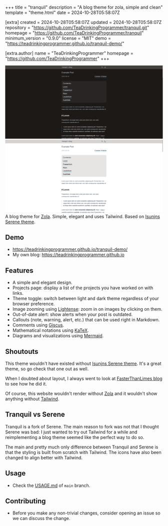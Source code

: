 
+++
title = "tranquil"
description = "A blog theme for zola, simple and clean"
template = "theme.html"
date = 2024-10-28T05:58:07Z

[extra]
created = 2024-10-28T05:58:07Z
updated = 2024-10-28T05:58:07Z
repository = "https://github.com/TeaDrinkingProgrammer/tranquil.git"
homepage = "https://github.com/TeaDrinkingProgrammer/tranquil"
minimum_version = "0.9.0"
license = "MIT"
demo = "https://teadrinkingprogrammer.github.io/tranquil-demo/"

[extra.author]
name = "TeaDrinkingProgrammer"
homepage = "https://github.com/TeaDrinkingProgrammer"
+++        

![A screenshot (dark theme) of the example page of the demo website](https://github.com/TeaDrinkingProgrammer/tranquil/blob/main/screenshot.png?raw=true)
![A screenshot (light theme) of the example page of the demo website](https://github.com/TeaDrinkingProgrammer/tranquil/blob/main/screenshot-light.png?raw=true)
<br />
A blog theme for [Zola](https://www.getzola.org). Simple, elegant and uses Tailwind. Based on [Isunjns Serene theme](https://github.com/isunjn/serene).

## Demo

-  <https://teadrinkingprogrammer.github.io/tranquil-demo/>
-  My own blog: <https://teadrinkingprogrammer.github.io>

## Features

- A simple and elegant design.
- Projects page: display a list of the projects you have worked on with links.
- Theme toggle: switch between light and dark theme regardless of your browser preference.
- Image zooming using [Lightense](https://github.com/sparanoid/lightense-images): zoom in on images by clicking on them.
- Out-of-date alert: show alerts when your post is outdated.
- Callouts (note, warning, alert, etc.) that can be used right in Markdown.
- Comments using [Giscus](https://giscus.app).
- Mathematical notations using [KaTeX](https://katex.org).
- Diagrams and visualizations using [Mermaid](https://github.com/mermaid-js/mermaid).

## Shoutouts

This theme wouldn't have existed without [Isunjns Serene theme](https://github.com/isunjn/serene). It's a great theme, so go check that one out as well.

When I doubted about layout, I always went to look at [FasterThanLimes blog](https://fasterthanli.me) to see how he did it.

Of course, this website wouldn't render without [Zola](https://getzola.org) and it wouldn't show anything without [Tailwind](https://tailwindcss.com/).

## Tranquil vs Serene

Tranquil is a fork of Serene. The main reason to fork was not that I thought Serene was bad: I just wanted to try out Tailwind for a while and reimplementing a blog theme seemed like the perfect way to do so.

The main and pretty much only difference between Tranquil and Serene is that the styling is built from scratch with Tailwind. The icons have also been changed to align better with Tailwind.

## Usage

- Check the [USAGE.md](https://github.com/isunjn/serene/blob/latest/USAGE.md) of `main` branch.

## Contributing

- Before you make any non-trivial changes, consider opening an issue so we can discuss the change.

        